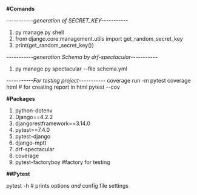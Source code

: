 **#Comands**

_-----------generation of SECRET_KEY-----------_
1. py manage.py shell
2. from django.core.management.utils import get_random_secret_key
3. print(get_random_secret_key())

_-----------generation Schema by drf-spectacular-----------_
1. py manage.py spectacular --file schema.yml

_-----------For testing project-----------_
coverage run -m pytest
coverage html  # for creating report in html
pytest --cov


**#Packages**

1. python-dotenv  
2. Django==4.2.2
3. djangorestframework==3.14.0
4. pytest==7.4.0
5. pytest-django
6. django-mptt
7. drf-spectacular
8. coverage
9. pytest-factoryboy  #factory for testing



**##Pytest**

pytest -h # prints options _and_ config file settings